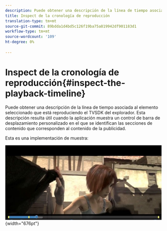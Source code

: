 ```yaml
---
description: Puede obtener una descripción de la línea de tiempo asociada al elemento seleccionado que está reproduciendo el TVSDK del explorador. Esta descripción resulta útil cuando la aplicación muestra un control de barra de desplazamiento personalizado en el que se identifican las secciones de contenido que corresponden al contenido de la publicidad.
title: Inspect de la cronología de reproducción
translation-type: tm+mt
source-git-commit: 89bdda1d4bd5c126f19ba75a819942df901183d1
workflow-type: tm+mt
source-wordcount: '109'
ht-degree: 0%

---
```



# Inspect de la cronología de reproducción{#inspect-the-playback-timeline}

Puede obtener una descripción de la línea de tiempo asociada al elemento seleccionado que está reproduciendo el TVSDK del explorador. Esta descripción resulta útil cuando la aplicación muestra un control de barra de desplazamiento personalizado en el que se identifican las secciones de contenido que corresponden al contenido de la publicidad.

Esta es una implementación de muestra:
<!--<a id="fig_9CB8AF44F122405C9B78006ADC10F5B1"></a>-->

![](assets/timeline.png){width=&quot;676pt&quot;}


